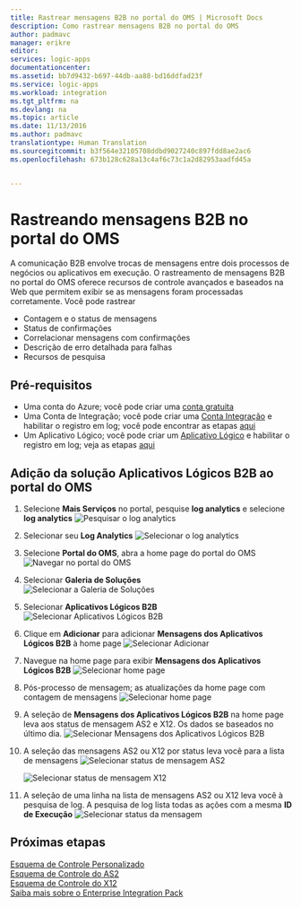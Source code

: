 ```yaml
---
title: Rastrear mensagens B2B no portal do OMS | Microsoft Docs
description: Como rastrear mensagens B2B no portal do OMS
author: padmavc
manager: erikre
editor: 
services: logic-apps
documentationcenter: 
ms.assetid: bb7d9432-b697-44db-aa88-bd16ddfad23f
ms.service: logic-apps
ms.workload: integration
ms.tgt_pltfrm: na
ms.devlang: na
ms.topic: article
ms.date: 11/13/2016
ms.author: padmavc
translationtype: Human Translation
ms.sourcegitcommit: b3f564e32105708ddbd9027240c897fdd8ae2ac6
ms.openlocfilehash: 673b128c628a13c4af6c73c1a2d82953aadfd45a


---
```

# <a name="tracking-b2b-messages-in-oms-portal"></a>Rastreando mensagens B2B no portal do OMS
A comunicação B2B envolve trocas de mensagens entre dois processos de negócios ou aplicativos em execução. O rastreamento de mensagens B2B no portal do OMS oferece recursos de controle avançados e baseados na Web que permitem exibir se as mensagens foram processadas corretamente.  Você pode rastrear

* Contagem e o status de mensagens
* Status de confirmações
* Correlacionar mensagens com confirmações
* Descrição de erro detalhada para falhas
* Recursos de pesquisa

## <a name="prerequisites"></a>Pré-requisitos
* Uma conta do Azure; você pode criar uma [conta gratuita](https://azure.microsoft.com/free)
* Uma Conta de Integração; você pode criar uma [Conta Integração](app-service-logic-enterprise-integration-create-integration-account.md) e habilitar o registro em log; você pode encontrar as etapas [aqui](app-service-logic-monitor-b2b-message.md)
* Um Aplicativo Lógico; você pode criar um [Aplicativo Lógico](app-service-logic-create-a-logic-app.md) e habilitar o registro em log; veja as etapas [aqui](app-service-logic-monitor-your-logic-apps.md)

## <a name="adding-logic-apps-b2b-solution-to-oms-portal"></a>Adição da solução Aplicativos Lógicos B2B ao portal do OMS
1. Selecione **Mais Serviços** no portal, pesquise **log analytics** e selecione **log analytics**
![Pesquisar o log analytics](./media/app-service-logic-track-b2b-messages-omsportal/browseloganalytics.png)  

2. Selecionar seu **Log Analytics**
![Selecionar o log analytics](./media/app-service-logic-track-b2b-messages-omsportal/selectla.png)

3. Selecione **Portal do OMS**, abra a home page do portal do OMS![Navegar no portal do OMS](./media/app-service-logic-track-b2b-messages-omsportal/omsportalpage.png)

4. Selecionar **Galeria de Soluções**    
![Selecionar a Galeria de Soluções](./media/app-service-logic-track-b2b-messages-omsportal/omshomepage1.png)

5. Selecionar **Aplicativos Lógicos B2B**
![Selecionar Aplicativos Lógicos B2B](./media/app-service-logic-track-b2b-messages-omsportal/omshomepage2.png)

6. Clique em **Adicionar** para adicionar **Mensagens dos Aplicativos Lógicos B2B** à home page ![Selecionar Adicionar](./media/app-service-logic-track-b2b-messages-omsportal/omshomepage3.png)

7. Navegue na home page para exibir **Mensagens dos Aplicativos Lógicos B2B**
![Selecionar home page](./media/app-service-logic-track-b2b-messages-omsportal/omshomepage4.png)

8. Pós-processo de mensagem; as atualizações da home page com contagem de mensagens ![Selecionar home page](./media/app-service-logic-track-b2b-messages-omsportal/omshomepage6.png)

9. A seleção de **Mensagens dos Aplicativos Lógicos B2B** na home page leva aos status de mensagem AS2 e X12.  Os dados se baseados no último dia.
![Selecionar Mensagens dos Aplicativos Lógicos B2B](./media/app-service-logic-track-b2b-messages-omsportal/omshomepage5.png)

10. A seleção das mensagens AS2 ou X12 por status leva você para a lista de mensagens ![Selecionar status de mensagem AS2](./media/app-service-logic-track-b2b-messages-omsportal/as2messagelist.png)

    ![Selecionar status de mensagem X12](./media/app-service-logic-track-b2b-messages-omsportal/x12messagelist.png)

11. A seleção de uma linha na lista de mensagens AS2 ou X12 leva você à pesquisa de log.  A pesquisa de log lista todas as ações com a mesma **ID de Execução**
![Selecionar status da mensagem](./media/app-service-logic-track-b2b-messages-omsportal/logsearch.png)


## <a name="next-steps"></a>Próximas etapas
[Esquema de Controle Personalizado](app-service-logic-track-integration-account-custom-tracking-shema.md "Learn about Custom Tracking Schema")   
[Esquema de Controle do AS2](app-service-logic-track-integration-account-as2-tracking-shemas.md "Learn about AS2 Tracking Schema")    
[Esquema de Controle do X12](app-service-logic-track-integration-account-x12-tracking-shemas.md "Learn about X12 Tracking Schema")  
[Saiba mais sobre o Enterprise Integration Pack](app-service-logic-enterprise-integration-overview.md "Learn about Enterprise Integration Pack") 


<!--HONumber=Nov16_HO3-->


